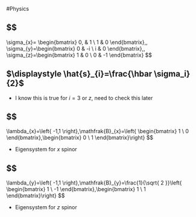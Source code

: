 #Physics 
## $$
\sigma_{x}=
\begin{bmatrix}
0, & 1 \\
1 & 0
\end{bmatrix},\,
\sigma_{y}=\begin{bmatrix}
0 & -i \\
i & 0
\end{bmatrix},\,
\sigma_{z}=\begin{bmatrix}
1 & 0 \\
0 & -1
\end{bmatrix}
$$
## $\displaystyle \hat{s}_{i}=\frac{\hbar \sigma_i}{2}$
* I know this is true for $\displaystyle i=3$ or $\displaystyle z$, need to check this later
## $$
\lambda_{x}=\left\{ -1,1 \right\},\mathfrak{B}_{x}=\left\{ \begin{bmatrix}
1 \\
0
\end{bmatrix},\begin{bmatrix}
0 \\
1
\end{bmatrix}\right\}
$$
* Eigensystem for $\displaystyle x$ spinor
## $$
\lambda_{y}=\left\{ -1,1 \right\},\mathfrak{B}_{y}=\frac{1}{\sqrt{ 2 }}\left\{ \begin{bmatrix}
1 \\
-1
\end{bmatrix},\begin{bmatrix}
1 \\
1
\end{bmatrix}\right\}
$$
* Eigensystem for $\displaystyle z$ spinor